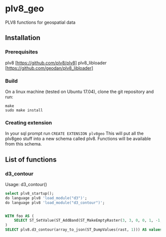 # plv8_geo
PLV8 functions for geospatial data



## Installation
### Prerequisites
 plv8 [https://github.com/plv8/plv8] 
 plv8_libloader [https://github.com/geodan/plv8_libloader]

### Build
On a linux machine (tested on Ubuntu 17.04), clone the git repository and run:
```
make
sudo make install
```
### Creating extension
In your sql prompt run `CREATE EXTENSION plv8geo`
This will put all the plv8geo stuff into a new schema called plv8. Functions will be available from this schema.

## List of functions

### d3_contour
Usage: 
d3_contour()
```sql
select plv8_startup();
do language plv8 'load_module("d3")';
do language plv8 'load_module("d3_contour")';


WITH foo AS (
	SELECT ST_SetValue(ST_AddBand(ST_MakeEmptyRaster(3, 3, 0, 0, 1, -1, 0, 0, 0), 1, '8BUI', 1, 0), 1, 2, 5) AS rast
) 
SELECT plv8.d3_contour(array_to_json(ST_DumpValues(rast, 1))) AS values FROM foo;
```


